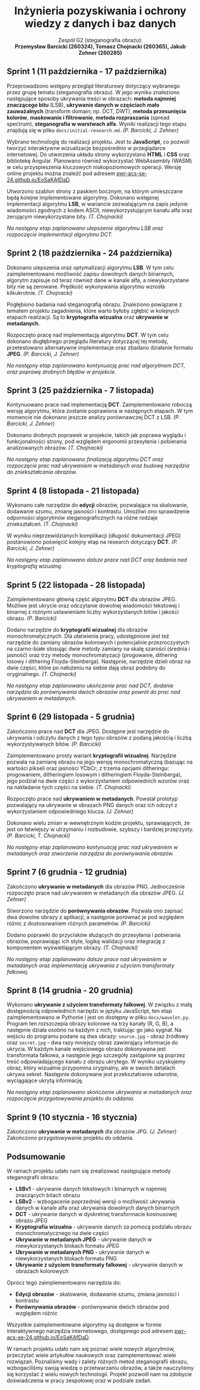 <h1 align="center">Inżynieria pozyskiwania i ochrony <br/> wiedzy z danych i baz danych</h1>

<div align="center">
Zespół G2 (steganografia obrazu): <br/> <b>Przemysław Barcicki (260324), Tomasz Chojnacki (260365), Jakub Zehner (260285)</b>
</div>

## Sprint 1 (11 października - 17 października)

Przeprowadzono wstępny przegląd literaturowy dotyczący wybranego przez grupę tematu (steganografia obrazu). W jego wyniku znaleziono następujące sposoby ukrywania treści w obrazach: **metoda najmniej znaczącego bitu** (LSB), **ukrywanie danych w częściach mało zauważalnych** (transform domain; np. DCT, DWT), **metoda przesunięcia kolorów**, **maskowanie i filtrowanie**, **metoda rozpraszania** (spread spectrum), **steganografia w warstwach alfa**. Wyniki realizacji tego etapu znajdują się w pliku `docs/initial-research.md`. _(P. Barcicki, J. Zehner)_

Wybrano technologię do realizacji projektu. Jest to **JavaScript**, co pozwoli tworzyć interaktywne wizualizacje bezpośrednio w przeglądarce internetowej. Do utworzenia układu strony wykorzystano **HTML** i **CSS** oraz bibliotekę Angular. Planowano również wykorzystać WebAssembly (WASM) w celu przyspieszenia kluczowych niskopoziomowych operacji. Wersję online projektu można znaleźć pod adresem [pwr-acs-se-24.github.io/EoSaKAfDaD](https://pwr-acs-se-24.github.io/EoSaKAfDaD/).

Utworzono szablon strony z paskiem bocznym, na którym umieszczane będą kolejne implementowane algorytmy. Dokonano wstępnej implementacji algorytmu **LSB**, w wariancie zezwalającym na zapis jedynie wiadomości zgodnych z kodem ASCII, niewykorzystującym kanału alfa oraz zerującym niewykorzystane bity. _(T. Chojnacki)_

_Na następny etap zaplanowano ulepszenie algorytmu LSB oraz rozpoczęcie implementacji algorytmu DCT._

## Sprint 2 (18 października - 24 października)

Dokonano ulepszenia oraz optymalizacji algorytmu **LSB**. W tym celu zaimplementowano możliwość zapisu dowolnych danych binarnych, algorytm zapisuje od teraz również dane w kanale alfa, a niewykorzystane bity nie są zerowane. Prędkość wykonywania algorytmu wzrosła kilkukrotnie. _(T. Chojnacki)_

Pogłębiono badania nad steganografią obrazu. Znaleziono powiązane z tematem projektu zagadnienia, które warto byłoby zgłębić w kolejnych etapach realizacji. Są to **kryptografia wizualna** oraz **ukrywanie w metadanych**.

Rozpoczęto pracę nad implementacją algorytmu **DCT**. W tym celu dokonano dogłębnego przeglądu literatury dotyczącej tej metody, przetestowano alternatywne implementacje oraz zbadano działanie formatu **JPEG**. _(P. Barcicki, J. Zehner)_

_Na następny etap zaplanowano kontynuację prac nad algorytmem DCT, oraz poprawę drobnych błędów w projekcie._

## Sprint 3 (25 października - 7 listopada)

Kontynuowano prace nad implementacją **DCT**. Zaimplementowano roboczą wersję algorytmu, która zostanie poprawiona w następnych etapach. W tym momencie nie dokonano jeszcze analizy porównawczej DCT z LSB. _(P. Barcicki, J. Zehner)_

Dokonano drobnych poprawek w projekcie, takich jak poprawa wyglądu i funkcjonalności strony, pod względem ergonomii przesyłania i pobierania analizowanych obrazów. _(T. Chojnacki)_

_Na następny etap zaplanowano finalizację algorytmu DCT oraz rozpoczęcie prac nad ukrywaniem w metadanych oraz budowę narzędzia do zniekształcania obrazów._

## Sprint 4 (8 listopada - 21 listopada)

Wykonano całe narzędzie do **edycji** obrazów, pozwalające na skalowanie, dodawanie szumu, zmianę jasności i kontrastu. Umożliwi ono sprawdzenie odporności algorytmów steganograficznych na różne rodzaje zniekształceń. _(T. Chojnacki)_

W wyniku nieprzewidzianych komplikacji (długość dokumentacji JPEG) postanowiono poświęcić kolejny etap na research dotyczący **DCT**. _(P. Barcicki, J. Zehner)_

_Na następny etap zaplanowano dalsze prace nad DCT oraz badania nad kryptografią wizualną._

## Sprint 5 (22 listopada - 28 listopada)

Zaimplementowano główną część algorytmu **DCT** dla obrazów JPEG. Możliwe jest ukrycie oraz odczytanie dowolnej wiadomości tekstowej i binarnej z różnymi ustawieniami liczby wykorzystanych bitów i jakości obrazu. _(P. Barcicki)_

Dodano narzędzie do **kryptografii wizualnej** dla obrazów monochromatycznych. Dla ułatwienia pracy, udostępnione jest też narzędzie do zamiany obrazów kolorowych i potencjalnie przezroczystych na czarno-białe stosując dwie metody zamiany na skalę szarości (średnia i jasność) oraz trzy metody monochromatyzacji (progowanie, dithering losowy i dithering Floyda-Steinberga). Następnie, narzędzie dzieli obraz na dwie części, które po nałożeniu na siebie dają obraz podobny do oryginalnego. _(T. Chojnacki)_

_Na następny etap zaplanowano ukończenie prac nad DCT, dodanie narzędzia do porównywania dwóch obrazów oraz powrót do prac nad ukrywaniem w metadanych._

## Sprint 6 (29 listopada - 5 grudnia)

Zakończono prace nad **DCT** dla JPEG. Dostępne jest narzędzie do ukrywania i odczytu danych z tego typu obrazów z podaną jakością i liczbą wykorzystywanych bitów. _(P. Barcicki)_

Zaimplementowano prosty wariant **kryptografii wizualnej**. Narzędzie pozwala na zamianę obrazu na jego wersję monochromatyczną (bazując na wartości pikseli oraz jasności YCbCr; z trzema opcjami ditheringu: progowaniem, ditheringiem losowym i ditheringiem Floyda-Steinberga), jego podział na dwie części z wykorzystaniem odpowiednich wzorów oraz na nakładanie tych części na siebie. _(T. Chojnacki)_

Rozpoczęto prace nad **ukrywaniem w metadanych**. Powstał prototyp pozwalający na ukrywanie w obrazach PNG danych oraz ich odczyt z wykorzystaniem odpowiedniego klucza. _(J. Zehner)_

Dokonano wielu zmian w wewnętrznym kodzie projektu, sprawiających, że jest on łatwiejszy w utrzymaniu i rozbudowie, szybszy i bardziej przejrzysty. _(P. Barcicki, T. Chojnacki)_

_Na następny etap zaplanowano kontynuację prac nad ukrywaniem w metadanych oraz stworzenie narzędzia do porównywania obrazów._

## Sprint 7 (6 grudnia - 12 grudnia)

Zakończono **ukrywanie w metadanych** dla obrazów PNG. Jednocześnie rozpoczęto prace nad ukrywaniem w metadanych dla obrazów JPEG. _(J. Zehner)_

Stworzono narzędzie do **porównywania obrazów**. Pozwala ono zapisać dwa dowolne obrazy z aplikacji, a następnie porównać je pod względem różnic z dostosowaniem różnych parametrów. _(P. Barcicki)_

Dodano poprawki do przycisków służących do przesyłania i pobierania obrazów, poprawiając ich style, logikę walidacji oraz integrację z komponentem wyświetlającym obrazy. _(T. Chojnacki)_

_Na następny etap zaplanowano dalsze prace nad ukrywaniem w metadanych oraz implementację ukrywania z użyciem transformaty falkowej._

## Sprint 8 (14 grudnia - 20 grudnia)

Wykonano **ukrywanie z użyciem transformaty falkowej**. W związku z małą dostępnością odpowiednich narzędzi w języku JavaScript, ten etap zaimplementowano w Pythonie i jest on dostępny w pliku `docs/wavelet.py`. Program ten rozszczepia obrazy kolorowe na trzy kanały (R, G, B), a następnie działa osobno na każdym z nich, traktując go jako sygnał. Na wejściu do programu podane są dwa obrazy: `source.jpg` - obraz źródłowy oraz `secret.jpg` - dwa razy mniejszy obraz zawierający informacje do ukrycia. W każdym kanale wejściowego obrazu dokonywana jest transformata falkowa, a następnie jego szczegóły zastąpione są poprzez treść odpowiadającego kanału z obrazu ukrytego. W wyniku uzyskujemy obraz, który wizualnie przypomina oryginalny, ale w swoich detalach ukrywa sekret. Następnie dokonywane jest przekształcenie odwrotne, wyciągające ukrytą informację.

_Na następny etap zaplanowano skończenie ukrywania w metadanych oraz rozpoczęcie przygotowywania projektu do oddania._

## Sprint 9 (10 stycznia - 16 stycznia)

Zakończono **ukrywanie w metadanych** dla obrazów JPG. _(J. Zehner)_
Zakończono przygotowywanie projektu do oddania.

## Podsumowanie

W ramach projektu udało nam się zrealizować następujące metody steganografii obrazu:

- **LSBv1** - ukrywanie danych tekstowych i binarnych w najmniej znaczących bitach obrazu
- **LSBv2** - wzbogacenie poprzedniej wersji o możliwość ukrywania danych w kanale alfa oraz ukrywania dowolnych danych binarnych
- **DCT** - ukrywanie danych w dyskretnej transformacie kosinusowej obrazu JPEG
- **Kryptografia wizualna** - ukrywanie danych za pomocą podziału obrazu monochromatycznego na dwie części
- **Ukrywanie w metadanych JPEG** - ukrywanie danych w niewykorzystanych blokach formatu JPEG
- **Ukrywanie w metadanych PNG** - ukrywanie danych w niewykorzystanych blokach formatu PNG
- **Ukrywanie z użyciem transformaty falkowej** - ukrywanie danych w obrazach kolorowych

Oprócz tego zaimplementowano narzędzia do:

- **Edycji obrazów** - skalowanie, dodawanie szumu, zmiana jasności i kontrastu
- **Porównywania obrazów** - porównywanie dwóch obrazów pod względem różnic

Wszystkie zaimplementowane algorytmy są dostępne w formie interaktywnego narzędzia internetowego, dostępnego pod adresem [pwr-acs-se-24.github.io/EoSaKAfDaD](https://pwr-acs-se-24.github.io/EoSaKAfDaD/).

W ramach projektu udało nam się poznać wiele nowych algorytmów, przeczytać wiele artykułów naukowych oraz zaimplementować wiele rozwiązań. Poznaliśmy wady i zalety różnych metod steganografii obrazu, wzbogaciliśmy swoją wiedzę o przetwarzaniu obrazów, a także nauczyliśmy się korzystać z wielu nowych technologii. Projekt pozwolił nam na zdobycie doświadczenia w pracy zespołowej oraz w podziale zadań.
